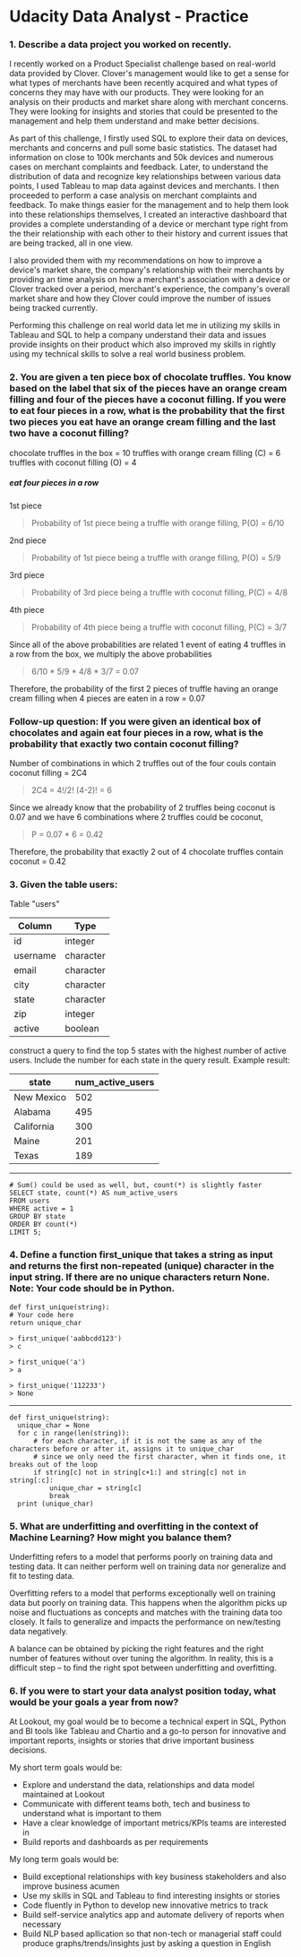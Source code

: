 # Udacity Data Analyst - Practice

### 1. Describe a data project you worked on recently.

I recently worked on a Product Specialist challenge based on real-world data provided by Clover. 
Clover's management would like to get a sense for what types of merchants have been recently acquired and what types of concerns they may have with our products. They were looking for an analysis on their products and market share along with merchant concerns. They were looking for insights and stories that could be presented to the management and help them understand and make better decisions.

As part of this challenge, I firstly used SQL to explore their data on devices, merchants and concerns and pull some basic statistics. 
The dataset had information on close to 100k merchants and 50k devices and numerous cases on merchant complaints and feedback. 
Later, to understand the distribution of data and recognize key relationships between various data points, I used Tableau to map data against devices and merchants. I then proceeded to perform a case analysis on merchant complaints and feedback. 
To make things easier for the management and to help them look into these relationships themselves, I created an interactive dashboard that provides a complete understanding of a device or merchant type right from the their relationship with each other to their history and current issues that are being tracked, all in one view. 

I also provided them with my recommendations on how to improve a device's market share, the company's relationship with their merchants by providing an time analysis on how a merchant's association with a device or Clover tracked over a period, merchant's experience, the company's overall market share and how they Clover could improve the number of issues being tracked currently.

Performing this challenge on real world data let me in utilizing my skills in Tableau and SQL to help a company understand their data and issues provide insights on their product which also improved my skills in rightly using my technical skills to solve a real world business problem.

### 2. You are given a ten piece box of chocolate truffles. You know based on the label that six of the pieces have an orange cream filling and four of the pieces have a coconut filling. If you were to eat four pieces in a row, what is the probability that the first two pieces you eat have an orange cream filling and the last two have a coconut filling?

  chocolate truffles in the box = 10
  truffles with orange cream filling (C) = 6
  truffles with coconut filling (O) = 4
  
  ##### eat four pieces in a row
  
  1st piece
  > Probability of 1st piece being a truffle with orange filling, P(O) = 6/10
  
  2nd piece
  > Probability of 1st piece being a truffle with orange filling, P(O) = 5/9
  
  3rd piece
  > Probability of 3rd piece being a truffle with coconut filling, P(C) = 4/8

  4th piece
  > Probability of 4th piece being a truffle with coconut filling, P(C) = 3/7
  
  Since all of the above probabilities are related 1 event of eating 4 truffles in a row from the box, we multiply the above probabilities
  > 6/10 * 5/9 * 4/8 * 3/7 = 0.07
 
  Therefore, the probability of the first 2 pieces of truffle having an orange cream filling when 4 pieces are eaten in a row = 0.07
  
### Follow-up question: If you were given an identical box of chocolates and again eat four pieces in a row, what is the probability that exactly two contain coconut filling?
    
  Number of combinations in which 2 truffles out of the four couls contain coconut filling = 2C4
  > 2C4 = 4!/2! (4-2)! = 6
    
  Since we already know that the probability of 2 truffles being coconut is 0.07 and we have 6 combinations where 2 truffles could be coconut, 
  > P = 0.07 * 6 = 0.42
    
  Therefore, the probability that exactly 2 out of 4 chocolate truffles contain coconut = 0.42

### 3. Given the table users:
  Table "users"
     
| Column      | Type      |
 -------------|------------
| id          | integer   |
| username    | character |
| email       | character |
| city        | character |
| state       | character |
| zip         | integer   |
| active      | boolean   |

construct a query to find the top 5 states with the highest number of active users. Include the number for each state in the query result. Example result:

| state      | num_active_users |
 ------------|------------------
| New Mexico | 502              |
| Alabama    | 495              |
| California | 300              |
| Maine      | 201              |
| Texas      | 189              |
---
    # Sum() could be used as well, but, count(*) is slightly faster
    SELECT state, count(*) AS num_active_users
    FROM users
    WHERE active = 1
    GROUP BY state
    ORDER BY count(*)
    LIMIT 5;

### 4. Define a function first_unique that takes a string as input and returns the first non-repeated (unique) character in the input string. If there are no unique characters return None. Note: Your code should be in Python.

    def first_unique(string):
    # Your code here
    return unique_char

    > first_unique('aabbcdd123')
    > c

    > first_unique('a')
    > a

    > first_unique('112233')
    > None
---
    def first_unique(string):
      unique_char = None
      for c in range(len(string)):
          # for each character, if it is not the same as any of the characters before or after it, assigns it to unique_char
          # since we only need the first character, when it finds one, it breaks out of the loop 
          if string[c] not in string[c+1:] and string[c] not in string[:c]:
              unique_char = string[c]
              break
      print (unique_char)


### 5. What are underfitting and overfitting in the context of Machine Learning? How might you balance them?

Underfitting refers to a model that performs poorly on training data and testing data. It can neither perform well on training data nor generalize and fit to testing data.

Overfitting refers to a model that performs exceptionally well on training data but poorly on training data. This happens when the algorithm picks up noise and fluctuations as concepts and matches with the training data too closely. It fails to generalize and impacts the performance on new/testing data negatively.

A balance can be obtained by picking the right features and the right number of features without over tuning the algorithm. In reality, this is a difficult step – to find the right spot between underfitting and overfitting. 

### 6. If you were to start your data analyst position today, what would be your goals a year from now?

At Lookout, my goal would be to become a technical expert in SQL, Python and BI tools like Tableau and Chartio and a go-to person for innovative and important reports, insights or stories that drive important business decisions.

My short term goals would be:

* Explore and understand the data, relationships and data model maintained at Lookout
* Communicate with different teams both, tech and business to understand what is important to them
* Have a clear knowledge of important metrics/KPIs teams are interested in
* Build reports and dashboards as per requirements


My long term goals would be:

* Build exceptional relationships with key business stakeholders and also improve business acumen 
* Use my skills in SQL and Tableau to find interesting insights or stories
* Code fluently in Python to develop new innovative metrics to track
* Build self-service analytics app and automate delivery of reports when necessary
* Build NLP based apllication so that non-tech or managerial staff could produce graphs/trends/insights just by asking a question in English

